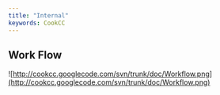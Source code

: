 ```yaml
---
title: "Internal"
keywords: CookCC
---
```


## Work Flow ##

![http://cookcc.googlecode.com/svn/trunk/doc/Workflow.png](http://cookcc.googlecode.com/svn/trunk/doc/Workflow.png)